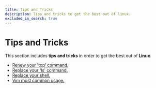 ```yaml
---
title: Tips and Tricks
description: Tips and tricks to get the best out of linux.
excluded_in_search: true
---
```


# Tips and Tricks

This section includes **tips and tricks** in order to get the best out of **Linux**. 

 - [Renew your 'top' command.](renew-your-top-command)
 - [Replace your 'ls' command.](replace-your-ls-command)
 - [Replace your shell.](replace-your-shell)
 - [Vim most common usage.](vim-most-common-usage)